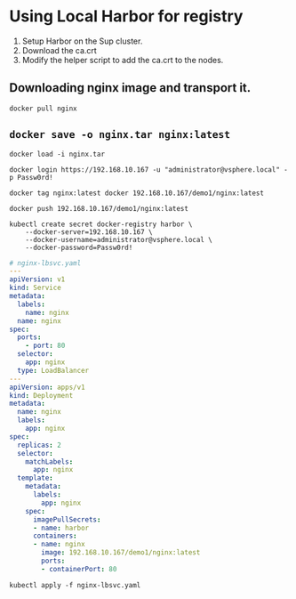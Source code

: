 # Using Local Harbor for registry

1. Setup Harbor on the Sup cluster. 
2. Download the ca.crt
3. Modify the helper script to add the ca.crt to the nodes. 


## Downloading nginx image and transport it.

`docker pull nginx`

`docker save -o nginx.tar nginx:latest`
------

`docker load -i nginx.tar`

`docker login https://192.168.10.167 -u "administrator@vsphere.local" -p Passw0rd!`

`docker tag nginx:latest docker 192.168.10.167/demo1/nginx:latest`

`docker push 192.168.10.167/demo1/nginx:latest`


```
kubectl create secret docker-registry harbor \
    --docker-server=192.168.10.167 \
    --docker-username=administrator@vsphere.local \
    --docker-password=Passw0rd!
```

```yaml
# nginx-lbsvc.yaml
---
apiVersion: v1
kind: Service
metadata:
  labels:
    name: nginx
  name: nginx
spec:
  ports:
    - port: 80
  selector:
    app: nginx
  type: LoadBalancer
---
apiVersion: apps/v1
kind: Deployment
metadata:
  name: nginx
  labels:
    app: nginx
spec:
  replicas: 2
  selector:
    matchLabels:
      app: nginx
  template:
    metadata:
      labels:
        app: nginx
    spec:
      imagePullSecrets:
      - name: harbor
      containers:
      - name: nginx
        image: 192.168.10.167/demo1/nginx:latest
        ports:
        - containerPort: 80
```

`kubectl apply -f nginx-lbsvc.yaml`
